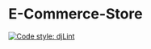 # E-Commerce-Store
[![Code style: djLint](https://img.shields.io/badge/html%20style-djLint-blue.svg)](https://github.com/Riverside-Healthcare/djlint)
